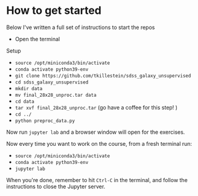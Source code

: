 # How to get started
Below I've written a full set of instructions to start the repos


* Open the terminal

Setup
* `source /opt/miniconda3/bin/activate`
* `conda activate python39-env`
* `git clone https://github.com/tkillestein/sdss_galaxy_unsupervised`
* `cd sdss_galaxy_unsupervised`
* `mkdir data`
* `mv final_28x28_unproc.tar data`
* `cd data`
* `tar xvf final_28x28_unproc.tar` (go have a coffee for this step! )
* `cd ../`
* `python preproc_data.py`

Now run `jupyter lab` and a browser window will open for the exercises.

Now every time you want to work on the course, from a fresh terminal run:
* `source /opt/miniconda3/bin/activate`
* `conda activate python39-env`
* `jupyter lab`

When you're done, remember to hit `Ctrl-C` in the terminal, and follow the instructions to close the Jupyter server.
